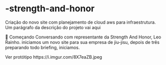# -strength-and-honor
Criação do novo site com planejamento de cloud aws para infraestrutura. 
Um parágrafo da descrição do projeto vai aqui

🚀 Começando
Conversando com representante da Strength And Honor, Leo Rainho.
iniciamos um novo site para sua empresa de jiu-jisu, depois de três preparando todo briefing, iniciamos. 

<summary>
 Ver protótipo </suummary>
https://i.imgur.com/8X7eaZB.jpeg
